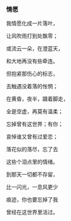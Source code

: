 ### 情愿

我情愿化成一片落叶，

让风吹雨打到处飘零；

或流云一朵，在澄蓝天，

和大地再没有些牵连。

但抱紧那伤心的标志，

去触遇没着落的怅惘；

在黄昏，夜半，蹑着脚走，

全是空虚，再莫有温柔；

忘掉曾有这世界；有你；

哀悼谁又曾有过爱恋；

落花似的落尽，忘了去

这些个泪点里的情绪。

到那天一切都不存留，

比一闪光，一息风更少

痕迹，你也要忘掉了我

曾经在这世界里活过。